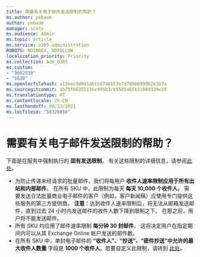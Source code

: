 ```yaml
---
title: 需要有关电子邮件发送限制的帮助？
ms.author: pebaum
author: pebaum
manager: scotv
ms.audience: Admin
ms.topic: article
ms.service: o365-administration
ROBOTS: NOINDEX, NOFOLLOW
localization_priority: Priority
ms.collection: Adm_O365
ms.custom:
- "9002938"
- "5630"
ms.openlocfilehash: a13eec5d0d1abccd748653e7d7d9bb999b2e3b7a
ms.sourcegitcommit: ab75f66355116e995b3cb5505465b31989339e28
ms.translationtype: HT
ms.contentlocale: zh-CN
ms.lasthandoff: 08/13/2021
ms.locfileid: "58328816"
---
```

# <a name="need-help-with-email-sending-limits"></a>需要有关电子邮件发送限制的帮助？

下面是在服务中强制执行的 **固有发送限制**。 有关这些限制的详细信息，请参阅[此处](https://docs.microsoft.com/office365/servicedescriptions/exchange-online-service-description/exchange-online-limits#receiving-and-sending-limits)。

- 为防止传递未经请求的批量邮件，我们将每用户 **收件人速率限制应用于所有出站和内部邮件**。 在所有 SKU 中，此限制为每天 **每天 10,000 个收件人**。  需要发送合法批量商业电子邮件的客户（例如，客户新闻稿）应使用专门提供这些服务的第三方提供商。
    **注意**：达到收件人速率限制后，将无法从邮箱发送邮件，直到过去 24 小时内发送邮件的收件人数下降到限制之下。 在那之前，用户将不能发送邮件。
- 所有 SKU 均应用了邮件速率限制 **每分钟 30 封邮件**。 这将决定用户在指定期间内可以从其 Exchange Online 帐户发送的邮件数。
- 在所有 SKU 中，单封电子邮件的 **“收件人”、“抄送”、“密件抄送”中允许的最大收件人数量** 字段是 **1000 个收件人**。若要自定义此限制，请转到 [此处](https://techcommunity.microsoft.com/t5/exchange-team-blog/customizable-recipient-limits-in-office-365/ba-p/1183228)。
